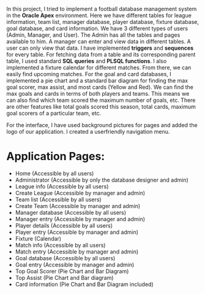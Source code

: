 In this project, I tried to implement a football database management system in the **Oracle Apex** environment. Here we have different tables for league information, team list, manager database, player database, fixture database, goal database, and card information. We have 3 different types of users (Admin, Manager, and User). The Admin has all the tables and pages available to him. A manager can enter and view data in different tables. A user can only view that data. I have implemented **triggers** and **sequences** for every table. For fetching data from a table and its corresponding parent table, I used standard **SQL queries** and **PLSQL functions**. I also implemented a fixture calendar for different matches. From there, we can easily find upcoming matches. For the goal and card databases, I implemented a pie chart and a standard bar diagram for finding the max goal scorer, max assist, and most cards (Yellow and Red). We can find the max goals and cards in terms of both players and teams. This means we can also find which team scored the maximum number of goals, etc. There are other features like total goals scored this season, total cards, maximum goal scorers of a particular team, etc.

For the interface, I have used background pictures for pages and added the logo of our application. I created a userfriendly navigation menu.
  
# Application Pages:
* Home (Accessible by all users)
* Administrator (Accessible by only the database designer and admin)
* League info (Accessible by all users)
* Create League (Accessible by manager and admin)
* Team list (Accessible by all users)
* Create Team (Accessible by manager and admin)
* Manager database (Accessible by all users)
* Manager entry (Accessible by manager and admin)
* Player details (Accessible by all users)
* Player entry (Accessible by manager and admin)
* Fixture (Calendar)
* Match info (Accessible by all users)
* Match entry (Accessible by manager and admin)
* Goal database (Accessible by all users)
* Goal entry (Accessible by manager and admin)
* Top Goal Scorer (Pie Chart and Bar Diagram)
* Top Assist (Pie Chart and Bar diagram)
* Card information (Pie Chart and Bar Diagram included)

